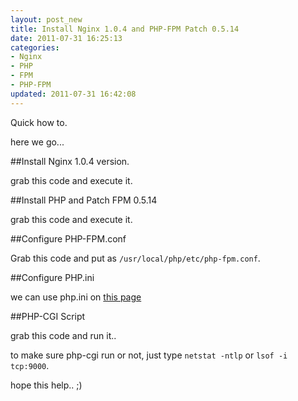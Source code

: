 ```yaml
--- 
layout: post_new
title: Install Nginx 1.0.4 and PHP-FPM Patch 0.5.14
date: 2011-07-31 16:25:13
categories: 
- Nginx
- PHP
- FPM
- PHP-FPM
updated: 2011-07-31 16:42:08
---
```


Quick how to.

here we go...

##Install Nginx 1.0.4 version.

grab this code and execute it.

<script src="https://gist.github.com/1055952.js?file=nginx.sh" type="text/javascript">
</script>


##Install PHP and Patch FPM 0.5.14

grab this code and execute it.

<script src="https://gist.github.com/1055952.js?file=php-fpm-patch.sh" type="text/javascript">
</script>


##Configure PHP-FPM.conf

Grab this code and put as `/usr/local/php/etc/php-fpm.conf`.

<script src="https://gist.github.com/1055952.js?file=php-fpm.conf" type="text/javascript">
</script>


##Configure PHP.ini

we can use php.ini on <a href="https://gist.github.com/raw/1055952/e6c720170ef0d0771c2d75afb93a332ee2b9fbcb/php.ini" target="_new">this page</a>

##PHP-CGI Script

grab this code and run it..

<script src="https://gist.github.com/1055952.js?file=php-fpm.bash" type="text/javascript">
</script>

to make sure php-cgi run or not, just type `netstat -ntlp` or `lsof -i tcp:9000`.

hope this help.. ;)
